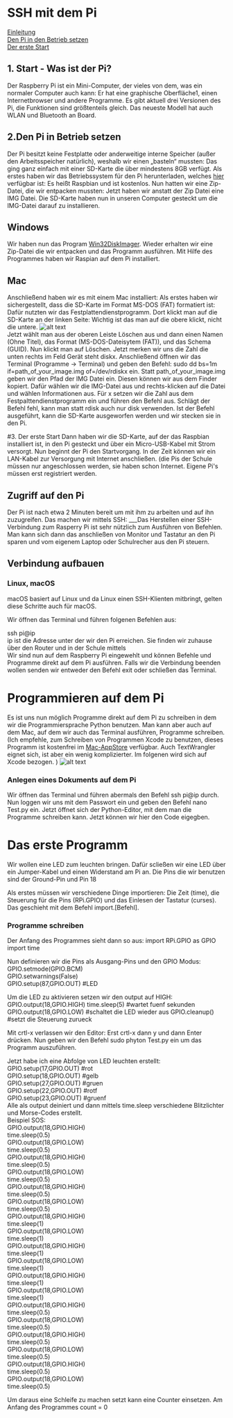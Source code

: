 # SSH mit dem Pi
[Einleitung](#1)  
[Den Pi in den Betrieb setzen](#2)  
[Der erste Start](#3)  

## 1. Start - Was ist der Pi? <a name="1"></a>
Der Raspberry Pi ist ein Mini-Computer, der vieles von dem, was ein normaler Computer auch kann: Er hat eine graphische Oberfläche1, einen Internetbrowser und andere Programme. 
Es gibt aktuell drei Versionen des Pi, die Funktionen sind größtenteils gleich. Das neueste Modell hat auch WLAN und Bluetooth an Board.

## 2.Den Pi in Betrieb setzen
Der Pi besitzt keine Festplatte oder anderweitige interne Speicher (außer den Arbeitsspeicher natürlich), weshalb wir einen „basteln“ mussten: Das ging ganz einfach mit einer SD-Karte die über mindestens 8GB verfügt.
Als erstes haben wir das Betriebssystem für den Pi herunterladen, welches [hier](https://downloads.raspberrypi.org/raspbian_latest) verfügbar ist: Es heißt Raspbian und ist kostenlos. 
Nun hatten wir eine Zip-Datei, die wir entpacken mussten: Jetzt haben wir anstatt der Zip Datei eine IMG Datei. 
Die SD-Karte haben nun in unseren Computer gesteckt um die IMG-Datei darauf zu installieren. 

## Windows 
Wir haben nun das Program [Win32DiskImager](http://sourceforge.net/projects/win32diskimager/). Wieder erhalten wir eine Zip-Datei die wir entpacken und das Programm ausführen. Mit Hilfe des Programmes haben wir Raspian auf dem Pi installiert. 

## Mac 
Anschließend haben wir es mit einem Mac installiert: Als erstes haben wir sichergestellt, dass die SD-Karte im Format MS-DOS (FAT) formatiert ist:  Dafür nutzten wir das Festplattendienstprogramm. Dort klickt man auf die SD-Karte an der linken Seite: Wichtig ist das man auf die obere klickt, nicht die untere.  ![alt text](bild)  
Jetzt wählt man aus der oberen Leiste Löschen aus und dann einen Namen (Ohne Titel), das Format (MS-DOS-Dateisytem (FAT)), und das Schema (GUID). Nun klickt man auf Löschen. 
Jetzt merken wir uns die Zahl die unten rechts im Feld Gerät steht diskx.
Anschließend öffnen wir das Terminal (Programme -> Terminal) und geben den Befehl: sudo dd bs=1m if=path_of_your_image.img of=/dev/rdiskx ein.
Statt path_of_your_image.img geben wir den Pfad der IMG Datei ein. Diesen können wir aus dem Finder kopiert. Dafür wählen wir die IMG-Datei aus und rechts-klicken auf die Datei und wählen Informationen aus. Für x setzen wir die Zahl aus dem Festpalttendienstprogramm ein und führen den Befehl aus. 
Schlägt der Befehl fehl, kann man statt rdisk auch nur disk verwenden.
Ist der Befehl ausgeführt, kann die SD-Karte ausgeworfen werden und wir stecken sie in den Pi. 

#3. Der erste Start
Dann  haben wir die SD-Karte, auf der das Raspbian installiert ist, in den Pi gesteckt und  über ein Micro-USB-Kabel mit Strom versorgt. 
Nun beginnt der Pi den Startvorgang. In der Zeit können wir ein LAN-Kabel zur Versorgung mit Internet anschließen. (die Pis der Schule müssen nur angeschlossen werden, sie haben schon Internet. Eigene Pi's müssen erst registriert werden.

## Zugriff auf den Pi 
Der Pi ist nach etwa 2 Minuten bereit um mit ihm zu arbeiten und auf ihn zuzugreifen. Das machen wir mittels SSH:
___Das Herstellen einer SSH-Verbindung zum Rasperry Pi ist sehr nützlich zum Ausführen von Befehlen. Man kann sich dann das anschließen von Monitor und Tastatur an den Pi sparen und vom eigenem Laptop oder Schulrecher aus den Pi steuern.

## Verbindung aufbauen

### Linux, macOS

macOS basiert auf Linux und da Linux einen SSH-Klienten mitbringt, gelten diese Schritte auch für macOS.  

Wir öffnen das Terminal und führen folgenen Befehlen aus:   

ssh pi@ip  
ip ist die Adresse unter der wir den Pi erreichen. Sie finden wir zuhause über den Router und in der Schule mittels  
Wir sind nun auf dem Raspberry Pi eingewehlt und können Befehle und Programme direkt auf dem Pi ausführen. 
Falls wir die Verbindung beenden wollen senden wir entweder den Befehl exit oder schließen das Terminal.

# Programmieren auf dem Pi 
Es ist uns nun möglich Programme direkt auf dem Pi zu schreiben in dem wir die Programmiersprache Python benutzen. 
Man kann aber auch auf dem Mac, auf dem wir auch das Terminal ausführen, Programme schreiben.
(Ich empfehle, zum Schreiben von Programmen Xcode zu benutzen, dieses Programm ist kostenfrei im [Mac-AppStore](https://itunes.apple.com/de/app/xcode/id497799835?mt=12) verfügbar. Auch TextWrangler eignet sich, ist aber ein wenig komplizierter. Im folgenen wird sich auf Xcode bezogen. )
![alt text](bild)  
  
### Anlegen eines Dokuments auf dem Pi  
Wir öffnen das Terminal und führen abermals den Befehl ssh pi@ip durch. Nun loggen wir uns mit dem Passwort ein und geben den Befehl nano Test.py ein. Jetzt öffnet sich der Python-Editor, mit dem man die Programme schreiben kann. Jetzt können wir hier den Code eigegben.

# Das erste Programm 
Wir wollen eine LED zum leuchten bringen. Dafür scließen wir eine LED über ein Jumper-Kabel und einen Widerstand am Pi an. Die Pins die wir benutzen sind der Ground-Pin und Pin 18

Als erstes müssen wir verschiedene Dinge importieren: Die Zeit (time), die Steuerung für die Pins (RPi.GPIO) und das Einlesen der Tastatur (curses). Das geschieht mit dem Befehl import.[Befehl].

### Programme schreiben 
Der Anfang des Programmes sieht dann so aus: 
import RPi.GPIO as GPIO  
import time  
  
Nun definieren wir die Pins als Ausgang-Pins und den GPIO Modus:
GPIO.setmode(GPIO.BCM)  
GPIO.setwarnings(False)  
GPIO.setup(87,GPIO.OUT) #LED  

Um die LED zu aktivieren setzen wir den output auf HIGH:
GPIO.output(18,GPIO.HIGH)
time.sleep(5) #wartet fuenf sekunden 
GPIO.output(18,GPIO.LOW) #schaltet die LED wieder aus 
GPIO.cleanup() #setzt die Steuerung zurueck

Mit crtl-x verlassen wir den Editor: Erst crtl-x dann y und dann Enter drücken. Nun geben wir den Befehl sudo phyton Test.py ein um das Programm auszuführen.

Jetzt habe ich eine Abfolge von LED leuchten erstellt: 
GPIO.setup(17,GPIO.OUT) #rot  
GPIO.setup(18,GPIO.OUT) #gelb  
GPIO.setup(27,GPIO.OUT) #gruen  
GPIO.setup(22,GPIO.OUT) #rotf  
GPIO.setup(23,GPIO.OUT) #gruenf  
Alle als output deiniert und dann mittels time.sleep verschiedene Blitzlichter und Morse-Codes erstellt.  
Beispiel SOS:   
GPIO.output(18,GPIO.HIGH)  
time.sleep(0.5)  
GPIO.output(18,GPIO.LOW)  
time.sleep(0.5)  
GPIO.output(18,GPIO.HIGH)  
time.sleep(0.5)  
GPIO.output(18,GPIO.LOW)  
time.sleep(0.5)  
GPIO.output(18,GPIO.HIGH)  
time.sleep(0.5)  
GPIO.output(18,GPIO.LOW)  
time.sleep(0.5)  
GPIO.output(18,GPIO.HIGH)  
time.sleep(1)  
GPIO.output(18,GPIO.LOW)  
time.sleep(1)  
GPIO.output(18,GPIO.HIGH)  
time.sleep(1)  
GPIO.output(18,GPIO.LOW)  
time.sleep(1)  
GPIO.output(18,GPIO.HIGH)  
time.sleep(1)  
GPIO.output(18,GPIO.LOW)  
time.sleep(1)  
GPIO.output(18,GPIO.HIGH)  
time.sleep(0.5)  
GPIO.output(18,GPIO.LOW)  
time.sleep(0.5)  
GPIO.output(18,GPIO.HIGH)  
time.sleep(0.5)  
GPIO.output(18,GPIO.LOW)  
time.sleep(0.5)  
GPIO.output(18,GPIO.HIGH)  
time.sleep(0.5)  
GPIO.output(18,GPIO.LOW)  
time.sleep(0.5)  

Um daraus eine Schleife zu machen setzt kann eine Counter einsetzen. Am Anfang des Programmes count = 0 




